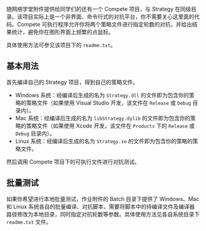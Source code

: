 随网络学堂附件提供给同学们的还有一个 Compete 项目，与 Strategy 在同级目录。该项目实际上是一个非界面、命令行式的对抗平台，你不需要关心这里面的代码。Compete 可执行程序允许你将两个策略文件进行指定轮数的对抗，并给出结果统计，避免你在图形界面上频繁的点鼠标。

具体使用方法可参见该项目下的 `readme.txt`。

## 基本用法

首先编译自己的 Strategy 项目，得到自己的策略文件。

- Windows 系统：经编译后生成的名为 `Strategy.dll` 的文件即为包含你的策略的策略文件（如果使用 Visual Studio 开发，该文件在 `Release` 或 `Debug` 目录内）。
- Mac 系统：经编译后生成的名为 `libStrategy.dylib` 的文件即为包含你的策略的策略文件（如果使用 Xcode 开发，该文件在 `Products` 下的 `Release` 或 `Debug` 目录内）。
- Linux 系统：经编译后生成的名为 `Strategy.so` 的文件即为包含你的策略的策略文件。

然后调用 Compete 项目下的可执行文件进行对抗测试。

## 批量测试

如果你希望进行本地批量测试，作业附件的 Batch 目录下提供了 Windows、Mac 和 Linux 系统各自的批量编译、对抗脚本，需要将脚本中的待编译文件及编译器路径修改为本地目录，同时指定对抗轮数等参数。具体使用方法见各自系统目录下 `readme.txt` 文件。
